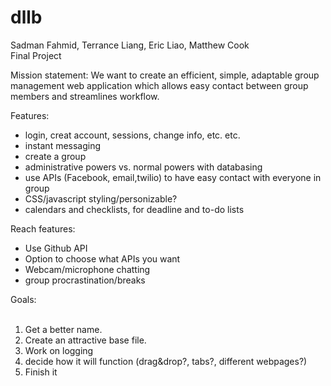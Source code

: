 dllb
====
Sadman Fahmid, Terrance Liang, Eric Liao, Matthew Cook<br>
Final Project

Mission statement:
We want to create an efficient, simple, adaptable group management web application which allows easy contact between group members and streamlines workflow.

Features:
* login, creat account, sessions, change info, etc. etc.
* instant messaging
* create a group
* administrative powers vs. normal powers with databasing
* use APIs (Facebook, email,twilio) to have easy contact with everyone in group
* CSS/javascript styling/personizable?
* calendars and checklists, for deadline and to-do lists

Reach features:
* Use Github API
* Option to choose what APIs you want
* Webcam/microphone chatting
* group procrastination/breaks 

Goals:<br><br>
1. Get a better name. <br>
2. Create an attractive base file.<br>
3. Work on logging<br>
4. decide how it will function (drag&drop?, tabs?, different webpages?)<br>
5. Finish it <br>


